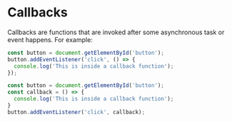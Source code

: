 # Callbacks

Callbacks are functions that are invoked after some
asynchronous task or event happens. For example:

```js
const button = document.getElementById('button');
button.addEventListener('click', () => {
  console.log('This is inside a callback function');
});
```

```js
const button = document.getElementById('button');
const callback = () => {
  console.log('This is inside a callback function');
}
button.addEventListener('click', callback);
```